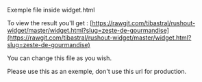 Exemple file inside widget.html

To view the result you'll get : [https://rawgit.com/tibastral/rushout-widget/master/widget.html?slug=zeste-de-gourmandise](https://rawgit.com/tibastral/rushout-widget/master/widget.html?slug=zeste-de-gourmandise)

You can change this file as you wish.

Please use this as an exemple, don't use this url for production.